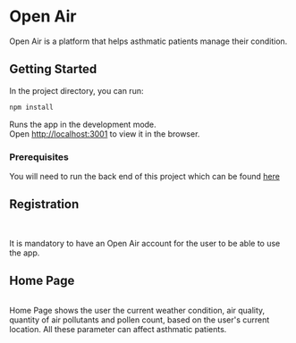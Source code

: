 # Open Air 

Open Air is a platform that helps asthmatic patients manage their condition.

## Getting Started

In the project directory, you can run:

```bash
npm install
```

Runs the app in the development mode.<br />
Open [http://localhost:3001](http://localhost:3001) to view it in the browser.

### Prerequisites

You will need to run the back end of this project which can be found [here](https://github.com/anamecia/mod-5-project-back-end)

## Registration

<img scr='./images-readme/landing-page.png' width='200'>
<img scr='./images-readme/sign-up-page.png' width='200'>
<img scr='./images-readme/sign-in-page.png' width='200'>


It is mandatory to have an Open Air account for the user to be able to use the app. 


## Home Page 

<img scr='./images-readme/home-page.png' width='200'>

Home Page shows the user the current weather condition, air quality, quantity of air pollutants and pollen count, based on the user's current location. All these parameter can affect asthmatic patients. 





